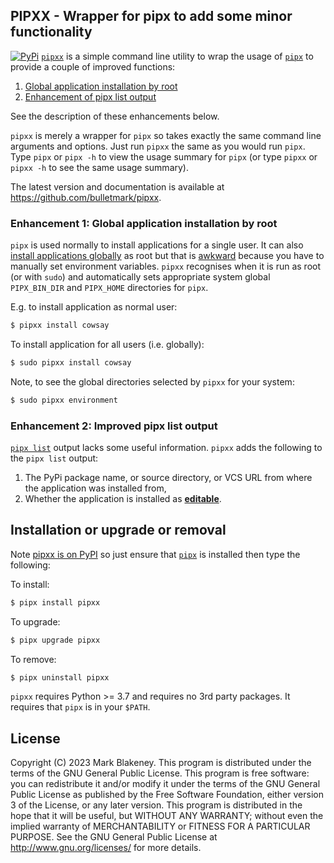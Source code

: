 ## PIPXX - Wrapper for pipx to add some minor functionality
[![PyPi](https://img.shields.io/pypi/v/pipxx)](https://pypi.org/project/pipxx/)
[`pipxx`][pipxx] is a simple command line utility to wrap the usage of
[`pipx`][pipx] to provide a couple of improved functions:

1. [Global application installation by root](#global-application-installation-by-root)
2. [Enhancement of pipx list output](#enhancement-of-pipx-list-output)

See the description of these enhancements below.

`pipxx` is merely a wrapper for `pipx` so takes exactly the same command
line arguments and options. Just run `pipxx` the same as you would run
`pipx`. Type `pipx` or `pipx -h` to view the usage summary for `pipx`
(or type `pipxx` or `pipxx -h` to see the same usage summary).

The latest version and documentation is available at
https://github.com/bulletmark/pipxx.

### Enhancement 1: Global application installation by root

`pipx` is used normally to install applications for a single user. It
can also [install applications
globally](https://pypa.github.io/pipx/installation/#installation-options)
as root but that is [awkward](https://github.com/pypa/pipx/issues/754)
because you have to manually set environment variables. `pipxx`
recognises when it is run as root (or with `sudo`) and automatically
sets appropriate system global `PIPX_BIN_DIR` and `PIPX_HOME`
directories for `pipx`.

E.g. to install application as normal user:

```bash
$ pipxx install cowsay
```

To install application for all users (i.e. globally):

```bash
$ sudo pipxx install cowsay
```

Note, to see the global directories selected by `pipxx` for your system:

```bash
$ sudo pipxx environment
   ```

### Enhancement 2: Improved pipx list output

[`pipx list`](https://pypa.github.io/pipx/docs/#pipx-list)
output lacks some useful information. `pipxx` adds the following
to the `pipx list` output:

1. The PyPi package name, or source directory, or VCS URL from where the
   application was installed from,
2. Whether the application is installed as
   [__editable__](https://pypa.github.io/pipx/docs/#pipx-install).

## Installation or upgrade or removal
Note [pipxx is on
PyPI](https://pypi.org/project/pipxx/) so just ensure that
[`pipx`](https://pypa.github.io/pipx/) is installed then type the
following:

To install:

```bash
$ pipx install pipxx
```

To upgrade:

```bash
$ pipx upgrade pipxx
```

To remove:

```bash
$ pipx uninstall pipxx
```

`pipxx` requires Python >= 3.7 and requires no 3rd party packages. It
requires that `pipx` is in your `$PATH`.

## License

Copyright (C) 2023 Mark Blakeney. This program is distributed under the
terms of the GNU General Public License.
This program is free software: you can redistribute it and/or modify it
under the terms of the GNU General Public License as published by the
Free Software Foundation, either version 3 of the License, or any later
version.
This program is distributed in the hope that it will be useful, but
WITHOUT ANY WARRANTY; without even the implied warranty of
MERCHANTABILITY or FITNESS FOR A PARTICULAR PURPOSE. See the GNU General
Public License at <http://www.gnu.org/licenses/> for more details.

[pipxx]: https://github.com/bulletmark/pipxx
[pipx]: https://pypa.github.io/pipx/

<!-- vim: se ai syn=markdown: -->
